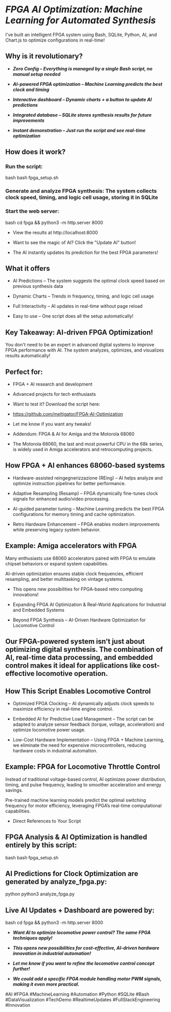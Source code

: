 # ___FPGA AI Optimization: Machine Learning for Automated Synthesis___

I've built an intelligent FPGA system using Bash, SQLite, Python, AI, and Chart.js to optimize configurations in real-time!

## Why is it revolutionary?

* ___Zero Config – Everything is managed by a single Bash script, no manual setup needed___ 

* ___AI-powered FPGA optimization – Machine Learning predicts the best clock and timing___ 

* ___Interactive dashboard – Dynamic charts + a button to update AI predictions___ 

* ___Integrated database – SQLite stores synthesis results for future improvements___ 

* ___Instant demonstration – Just run the script and see real-time optimization___



## How does it work?

### Run the script:

bash
bash fpga_setup.sh

### Generate and analyze FPGA synthesis: The system collects clock speed, timing, and logic cell usage, storing it in SQLite 

### Start the web server:

bash
cd fpga && python3 -m http.server 8000
* View the results at http://localhost:8000 

* Want to see the magic of AI? Click the "Update AI" button! 
* The AI instantly updates its prediction for the best FPGA parameters!


## What it offers

* AI Predictions – The system suggests the optimal clock speed based on previous synthesis data 

* Dynamic Charts – Trends in frequency, timing, and logic cell usage 

* Full Interactivity – AI updates in real-time without page reload 

* Easy to use – One script does all the setup automatically!



## Key Takeaway: AI-driven FPGA Optimization!


You don't need to be an expert in advanced digital systems to improve FPGA performance with AI. The system analyzes, optimizes, and visualizes results automatically!


## Perfect for: 


* FPGA + AI research and development

* Advanced projects for tech enthusiasts

* Want to test it? Download the script here: 
* https://github.com/meltigator/FPGA-AI-Optimization

* Let me know if you want any tweaks! 

* Addendum: FPGA & AI for Amiga and the Motorola 68060

* The Motorola 68060, the last and most powerful CPU in the 68k series, is widely used in Amiga accelerators and retrocomputing projects.

## How FPGA + AI enhances 68060-based systems

* Hardware-assisted reingegnerizzazione (REing) – AI helps analyze and optimize instruction pipelines for better performance. 

* Adaptive Resampling (Resamp) – FPGA dynamically fine-tunes clock signals for enhanced audio/video processing. 

* AI-guided parameter tuning – Machine Learning predicts the best FPGA configurations for memory timing and cache optimization. 

* Retro Hardware Enhancement – FPGA enables modern improvements while preserving legacy system behavior.

## Example: Amiga accelerators with FPGA

Many enthusiasts use 68060 accelerators paired with FPGA to emulate chipset behaviors or expand system capabilities.


AI-driven optimization ensures stable clock frequencies, efficient resampling, and better multitasking on vintage systems.


* This opens new possibilities for FPGA-based retro computing innovations! 


* Expanding FPGA AI Optimization & Real-World Applications for Industrial and Embedded Systems

* Beyond FPGA Synthesis – AI-Driven Hardware Optimization for Locomotive Control

## Our FPGA-powered system isn’t just about optimizing digital synthesis. The combination of AI, real-time data processing, and embedded control makes it ideal for applications like cost-effective locomotive operation.

## How This Script Enables Locomotive Control

* Optimized FPGA Clocking – AI dynamically adjusts clock speeds to maximize efficiency in real-time engine control. 

* Embedded AI for Predictive Load Management – The script can be adapted to analyze sensor feedback (torque, voltage, acceleration) and optimize locomotive power usage. 

* Low-Cost Hardware Implementation – Using FPGA + Machine Learning, we eliminate the need for expensive microcontrollers, reducing hardware costs in industrial automation.


## Example: FPGA for Locomotive Throttle Control

Instead of traditional voltage-based control, AI optimizes power distribution, timing, and pulse frequency, leading to smoother acceleration and energy savings.

Pre-trained machine learning models predict the optimal switching frequency for motor efficiency, leveraging FPGA’s real-time computational capabilities.

* Direct References to Your Script

## FPGA Analysis & AI Optimization is handled entirely by this script:

bash
bash fpga_setup.sh

## AI Predictions for Clock Optimization are generated by analyze_fpga.py:

python
python3 analyze_fpga.py

## Live AI Updates + Dashboard are powered by:

bash
cd fpga && python3 -m http.server 8000

* ___Want AI to optimize locomotive power control? The same FPGA techniques apply!___

* ___This opens new possibilities for cost-effective, AI-driven hardware innovation in industrial automation!___

* ___Let me know if you want to refine the locomotive control concept further!___ 

* ___We could add a specific FPGA module handling motor PWM signals, making it even more practical.___



#AI #FPGA #MachineLearning #Automation #Python #SQLite #Bash #DataVisualization #TechDemo #RealtimeUpdates #FullStackEngineering #Innovation 
